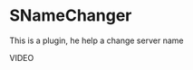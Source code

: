 # SNameChanger

This is a plugin, he help a change server name

<a href="https://www.youtube.com/watch?v=8ddu8rwv2tc" style="text-decoration:none;">VIDEO</a>
